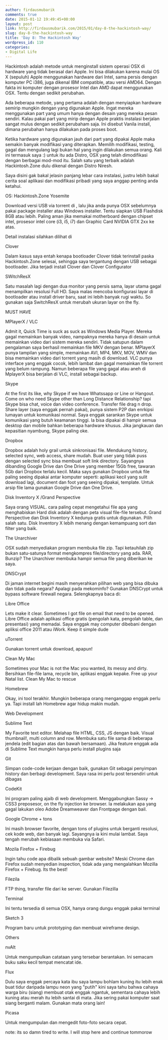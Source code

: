 ```yaml
---
author: firdausmubarik
comments: true
date: 2015-01-12 19:49:45+00:00
layout: post
link: http://firdausmubarik.com/2015/01/day-8-the-hackintosh-way/
slug: day-8-the-hackintosh-way
title: 'Day 8: The Hackintosh Way'
wordpress_id: 110
categories:
- Digital Life
---
```


Hackintosh adalah metode untuk menginstall sistem operasi OSX di hardware yang tidak berasal dari Apple. Ini bisa dilakukan karena mulai OS X (sepuluh) Apple menggunakan hardware dari Intel, sama persis dengan komputer PC i386, juga dikenal IBM compatible, atau versi AMD64. Dengan fakta ini komputer dengan prosesor Intel dan AMD dapat menggunakan OSX. Tentu dengan sedikit perubahan.

Ada beberapa metode, yang pertama adalah dengan menyiapkan hardware semirip mungkin dengan yang digunakan Apple. Ingat mereka menggunakan part yang umum hanya dengan desain yang mereka pesan sendiri. Kalau pakai part yang mirip dengan Apple praktis instalasi berjalan sangat mulus dengan sedikit perubaham saja. Ini disebut Vanila install, dimana perubahan hanya dilakukan pada proses boot.

Ketika hardware yang digunakan jauh dari part yang dipakai Apple maka semakin banyak modifikasi yang diterapkan. Memilih modifikasi, testing, gagal dan mengulang lagi bukan hal yang ingin dilakukan semua orang. Kali ini termasuk saya :) untuk itu ada Distro, OSX yang telah dimodifikasi dengan berbagai mod-mod itu. Salah satu yang terbaik adalah Hackintosh.Zone dulu dikenal dengan Distro Niresh.

Saya disini gak bakal jelasin panjang lebar cara instalasi, justru lebih bakal cerita soal aplikasi dan modifikasi pribadi yang saya anggap penting anda ketahui.

OS: Hackintosh.Zone Yosemite

Download versi USB via torrent di , lalu jika anda punya OSX sebelumnya pakai package installer atau Windows installer. Tentu siapkan USB Flashdisk 8GB atau lebih. Paling aman jika memakai motherboard dengan chipset intel, prosesor intel core (i3, i5, i7) dan Graphic Card NVIDIA GTX 2xx ke atas.

Detail instalasi silahkan dilihat di

Clover

Dalam kasus saya entah kenapa bootloader Clover tidak terinstall paska Hackintosh.Zone selesai, sehingga saya tergantung dengan USB sebagai bootloader. Jika terjadi install Clover dan Clover Configurator

SWitchResX

Satu masalah lagi dengan dua monitor yang persis sama, layar utama gagal menampilkan resolusi Full HD. Saya malas mencoba konfigurasi layar di bootloader atau install driver baru, saat ini lebih banyak rugi waktu. So gunakan saja SwitchResX untuk merubah ukuran layar on the fly.

MUST HAVE

MPlayerX / VLC

Admit it, Quick Time is suck as suck as Windows Media Player. Mereka gagal memainkan banyak video, nampaknya mereka hanya di desain untuk memainkan video dari sistem mereka sendiri. Tidak satupun dalam pengalaman saya berhasil memainkan file MKV dengan benar. MPlayerX punya tampilan yang simple, memainkan AVI, MP4, MKV, MOV, WMV dan bisa memainkan video dari torrent yang masih di download. VLC punya interface yang enggak cocok, lebih lambat dan gagal memainkan file torrent yang belum rampung. Namun beberapa file yang gagal atau aneh di MplayerX bisa berjalan di VLC, install sebagai backup.

Skype

At the first its like, why Skype if we have Whatssapp or Line or Hangout. Come on who need Skype other than Long Distance Relationship? tapi Skype bisa chat, voice dan video conference. Transfer file drag n drop. Share layer (saya enggak pernah pakai), punya sistem P2P dan enrkipsi lumayan untuk komunikasi normal. Saya enggak sarankan Skype untuk komunikasi yang butuh keamanan tinggi. Ia bisa dipakai di hampir semua desktop dan mobile bahkan beberapa hardware khusus. Jika jangkauan dan kepasitian nyambung, Skype paling oke.

Dropbox

Dropbox adalah holy grail untuk sinkronisasi file. Mendukung history, selected sync, web access, share mudah. Buat user yang tidak puss dengan selected sync bisa membuat soft link directory. Sayangnya dibanding Google Drive dan One Drive yang member 15Gb free, tawaran 5Gb dari Dropbox terlalu kecil. Maka says gunakan Dropbox untuk file paling seeing dipakai antar komputer seperti: aplikasi kecil yang sulit download lagi, document dan foot yang seeing dipakai, template. Untuk arsip file lama gunakan Google Drive dan One Drive.

Disk Inventory X /Grand Perspective

Saya orang VISUAL. cara paling cepat mengetahui file apa yang menghabiskan Hard disk adalah dengan peta visual file-file tersebut. Grand Perspective dan Disk Inventory X kedunya gratis untuk digunakan. Pilih salah satu. Disk Inventory X lebih menang dengan kemampuang sort dan filter yang baik.

The Unarchiver

OSX sudah menyediakan program membuka file zip. Tapi ketauhilah zip bukan satu-satunya format mengkompres file/directory yang ada. RAR, Bunzip? The Unarchiver membuka hampir semua file yang diberikan ke saya.

DNSCrypt

Di jaman internet begini masih menyerahkan pilihan web yang bisa dibuka dan tidak pada negara? Apalagi pada mekominfo? Gunakan DNSCrypt untuk bypass software firewall negara. Selengkapnya baca di:

Libre Office

Lets make it clear. Sometimes I got file on email that need to be opened. Libre Office adalah aplikasi office gratis (pengolah kata, pengolah table, dan presentasi) yang memadai. Saya enggak may computer dibebani dengan apliksi office 2011 atau iWork. Keep it simple dude

uTorrent

Gunakan torrent untuk download, apapun!

Clean My Mac

Sometimes your Mac is not the Mac you wanted, its messy and dirty. Bersihkan file-file lama, recycle bin, aplikasi enggak kepake. Free up your Natal list. Clean My Mac to rescue

Homebrew

Okay, ini tool terakhir. Mungkin beberapa orang menganggap enggak perlu ya. Tapi install lah Homebrew agar hidup makin mudah.

Web Development

Sublime Text

My Favorite text editor. Melahap file HTML, CSS, JS dengan baik. Visual thumbnail!, multi column and row. Membuka satu file sama di beberapa jendela (edit bagian atas dan bawah bersamaan). Jika feature enggak ada di Sublime Text mungkin hanya perlu install plugins saja

Git

Simpan code-code kerjaan dengan baik, gunakan Git sebagai penyimpan history dan berbagi development. Saya rasa ini perlu post tersendiri untuk dibagas

CodeKit

Ini program paling ajaib di web development. Menggabungkan Sassy -> CSS3 preposesor, on the fly injection ke browser. Ia melakukan apa yang gagal lakukan oleo Adobe Dreamweaver dan Frontpage dengan bail.

Google Chrome + tons

Ini masih browser favorite, dengan tons of plugins untuk berganti resolusi, cek kode web, dan banyak lagi. Sayangnya ia kini mulai lambat. Saya tengah merubah kebiasaan membuka via Safari.

Mozila Firefox + Firebug

Ingin tahu code apa dibalik sebuah gambar website? Meski Chrome dan Firefox sudah menyedian inspection, tidak ada yang mengalahkan Mozilla Firefox + Firebug. Its the best!

Filezila

FTP thing, transfer file dari ke server. Gunakan Filezilla

Terminal

Ini tentu tersedia di semua OSX, hanya orang dungu enggak pakai terminal

Sketch 3

Program baru untuk prototyping dan membuat wireframe design.

Others

nvAlt

Untuk mengumpulkan catataan yang tersebar berantakan. Ini semacam buku saku kecil tempat mencatat ide.

Flux

Dulu saya enggak percaya kata ibu saya lampu bohlam kuning itu lebih enak buat tidur daripada lampu neon yang "putih" kini saya tahu bahwa cahaya warga biru (siang) membuat otak enggak ngantuk, sementara cahaya lebih kuning atau merah itu lebih santai di mata. Jika sering pakai komputer saat siang berganti malam. Gunakan mata orang lain!

Picasa

Untuk mengumpulan dan mengedit foto-foto secara cepat.

note: its so damn tired to write. I will stop here and continue tommorow
